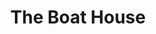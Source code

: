 ---
title: The Boat House
location: Long Beach Island, NJ
description: The Boat House Restaurant - Shannon & Chris's Wedding Trailer
link: https://player.vimeo.com/video/183680259?color=26a69a&title=0&byline=0&portrait=0
thumb: boat-house.jpg
---